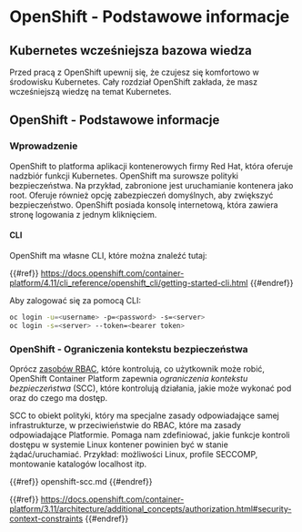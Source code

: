 # OpenShift - Podstawowe informacje

## Kubernetes wcześniejsza b**azowa wiedza** <a href="#a94e" id="a94e"></a>

Przed pracą z OpenShift upewnij się, że czujesz się komfortowo w środowisku Kubernetes. Cały rozdział OpenShift zakłada, że masz wcześniejszą wiedzę na temat Kubernetes.

## OpenShift - Podstawowe informacje

### Wprowadzenie

OpenShift to platforma aplikacji kontenerowych firmy Red Hat, która oferuje nadzbiór funkcji Kubernetes. OpenShift ma surowsze polityki bezpieczeństwa. Na przykład, zabronione jest uruchamianie kontenera jako root. Oferuje również opcję zabezpieczeń domyślnych, aby zwiększyć bezpieczeństwo. OpenShift posiada konsolę internetową, która zawiera stronę logowania z jednym kliknięciem.

#### CLI

OpenShift ma własne CLI, które można znaleźć tutaj:

{{#ref}}
https://docs.openshift.com/container-platform/4.11/cli_reference/openshift_cli/getting-started-cli.html
{{#endref}}

Aby zalogować się za pomocą CLI:
```bash
oc login -u=<username> -p=<password> -s=<server>
oc login -s=<server> --token=<bearer token>
```
### **OpenShift - Ograniczenia kontekstu bezpieczeństwa** <a href="#a94e" id="a94e"></a>

Oprócz [zasobów RBAC](https://docs.openshift.com/container-platform/3.11/architecture/additional_concepts/authorization.html#architecture-additional-concepts-authorization), które kontrolują, co użytkownik może robić, OpenShift Container Platform zapewnia _ograniczenia kontekstu bezpieczeństwa_ (SCC), które kontrolują działania, jakie może wykonać pod oraz do czego ma dostęp.

SCC to obiekt polityki, który ma specjalne zasady odpowiadające samej infrastrukturze, w przeciwieństwie do RBAC, które ma zasady odpowiadające Platformie. Pomaga nam zdefiniować, jakie funkcje kontroli dostępu w systemie Linux kontener powinien być w stanie żądać/uruchamiać. Przykład: możliwości Linux, profile SECCOMP, montowanie katalogów localhost itp.

{{#ref}}
openshift-scc.md
{{#endref}}

{{#ref}}
https://docs.openshift.com/container-platform/3.11/architecture/additional_concepts/authorization.html#security-context-constraints
{{#endref}}
